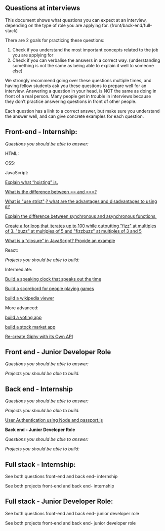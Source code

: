 ## Questions at interviews ##

This document shows what questions you can expect at an interview, depending on the type of role you are applying for. (front/back-end/full-stack)


There are 2 goals for practicing these questions:

1. Check if you understand the most important concepts related to the job you are applying for
2. Check if you can verbalise the answers in a correct way. (understanding something is not the same as being able to explain it well to someone else)

We strongly recommend going over these questions multiple times, and having fellow students ask you these questions to prepare well for an interview. Answering a question in your head, is NOT the same as doing in front of a real person. Many people get in trouble in interviews because they don’t practice answering questions in front of other people. 

Each question has a link to a correct answer, but make sure you understand the answer well, and can give concrete examples for each question. 


## Front-end - Internship: ##

*Questions you should be able to answer:*

HTML:

CSS:

JavaScript:

[Explain what “hoisting” is.](https://github.com/yangshun/front-end-interview-handbook/blob/master/questions/javascript-questions.md#explain-hoisting)

[What is the difference between == and ===?](https://github.com/yangshun/front-end-interview-handbook/blob/master/questions/javascript-questions.md#what-is-the-difference-between--and-)

[What is "use strict";? what are the advantages and disadvantages to using it?](https://github.com/yangshun/front-end-interview-handbook/blob/master/questions/javascript-questions.md#what-is-use-strict-what-are-the-advantages-and-disadvantages-to-using-it)

[Explain the difference between synchronous and asynchronous functions.](https://github.com/yangshun/front-end-interview-handbook/blob/master/questions/javascript-questions.md#explain-the-difference-between-synchronous-and-asynchronous-functions)

[Create a for loop that iterates up to 100 while outputting "fizz" at multiples of 3, "buzz" at multiples of 5 and "fizzbuzz" at multiples of 3 and 5](https://github.com/yangshun/front-end-interview-handbook/blob/master/questions/javascript-questions.md#create-a-for-loop-that-iterates-up-to-100-while-outputting-fizz-at-multiples-of-3-buzz-at-multiples-of-5-and-fizzbuzz-at-multiples-of-3-and-5)

[What is a “closure” in JavaScript? Provide an example](https://www.codementor.io/nihantanu/21-essential-javascript-tech-interview-practice-questions-answers-du107p62z#question-4)


React:

*Projects you should be able to build:*

Intermediate:

[Build a speaking clock that speaks out the time](https://www.reddit.com/r/dailyprogrammer/comments/6jr76h/20170627_challenge_321_easy_talking_clock/)

[Build a scorebord for people playing games](https://www.reddit.com/r/dailyprogrammer/comments/8jcffg/20180514_challenge_361_easy_tally_program/)

[build a wikipedia viewer](https://learn.freecodecamp.org/coding-interview-prep/take-home-projects/build-a-wikipedia-viewer)

More advanced:

[build a voting app](https://learn.freecodecamp.org/coding-interview-prep/take-home-projects/build-a-voting-app)

[build a stock market app](https://learn.freecodecamp.org/coding-interview-prep/take-home-projects/chart-the-stock-market)

[Re-create Giphy with its Own API](https://medium.com/@GarrettLevine/5-projects-to-complete-when-starting-to-learn-front-end-web-development-48e8a1ce3178/#274f)


## Front end - Junior Developer Role ##


*Questions you should be able to answer:*

*Projects you should be able to build:*


## Back end -  Internship ##


*Questions you should be able to answer:*

*Projects you should be able to build:*

[User Authentication using Node and passport.js](https://medium.freecodecamp.org/learn-how-to-handle-authentication-with-node-using-passport-js-4a56ed18e81e)


**Back end -  Junior Developer Role**


*Questions you should be able to answer:*

*Projects you should be able to build:*



## Full stack -  Internship: ##

See both questions front-end and back end- internship


See both projects front-end and back end- internship

## Full stack - Junior Developer Role: ##

See both questions front-end and back end- junior developer role

See both projects front-end and back end- junior developer role


